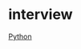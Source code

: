 # interview

[Python](https://github.com/Catherine046/interview/blob/master/Python/python%E5%85%83%E7%BB%84%E3%80%81%E5%AD%97%E5%85%B8%E3%80%81%E5%88%97%E8%A1%A8.md)